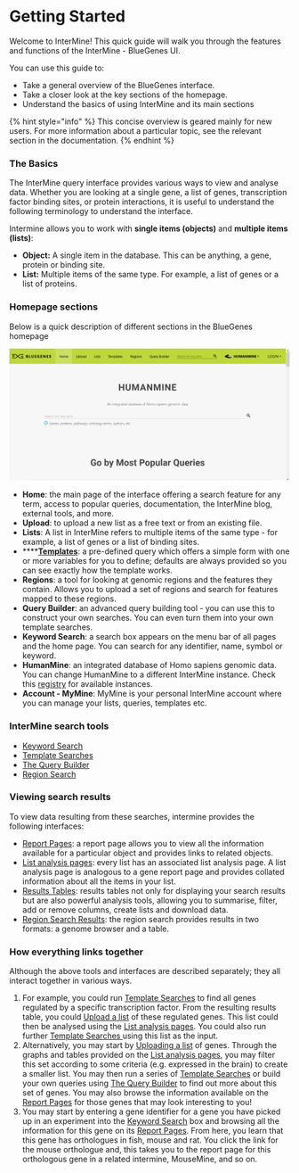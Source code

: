 # Getting Started

Welcome to InterMine! This quick guide will walk you through the features and functions of the InterMine - BlueGenes UI. 

You can use this guide to:

* Take a general overview of the BlueGenes interface.
* Take a closer look at the key sections of the homepage.
* Understand the basics of using InterMine and its main sections 

{% hint style="info" %}
This concise overview is geared mainly for new users. For more information about a particular topic, see the relevant section in the documentation. 
{% endhint %}

### The Basics

The InterMine query interface provides various ways to view and analyse data. Whether you are looking at a single gene, a list of genes, transcription factor binding sites, or protein interactions, it is useful to understand the following terminology to understand the interface. 

Intermine allows you to work with **single items \(objects\)** and **multiple items \(lists\)**:

* **Object:** A single item in the database. This can be anything, a gene, protein or binding site.
* **List:** Multiple items of the same type. For example, a list of genes or a list of proteins.

### Homepage sections

Below is a quick description of different sections in the BlueGenes homepage

![The BlueGenes UI Homepage](../../.gitbook/assets/homepage.png)

* **Home**: the main page of the interface offering a search feature for any term, access to popular queries, documentation, the InterMine blog, external tools, and more.  
* **Upload**: to upload a new list as a free text or from an existing file. 
* **Lists**: A list in InterMine refers to multiple items of the same type - for example, a list of genes or a list of binding sites. 
* \*\*\*\*[**Templates**](keyword-search.md): a pre-defined query which offers a simple form with one or more variables for you to define; defaults are always provided so you can see exactly how the template works.
* **Regions**: a tool for looking at genomic regions and the features they contain. Allows you to upload a set of regions and search for features mapped to these regions.
* **Query Builder**: an advanced query building tool - you can use this to construct your own searches. You can even turn them into your own template searches.
* **Keyword Search**: a search box appears on the menu bar of all pages and the home page. You can search for any identifier, name, symbol or keyword.
* **HumanMine**: an integrated database of Homo sapiens genomic data. You can change HumanMine to a different InterMine instance. Check this [registry](http://registry.intermine.org/) for available instances.   
* **Account - MyMine**: MyMine is your personal InterMine account where you can manage your lists, queries, templates etc.  

### InterMine search tools

* [Keyword Search](https://flymine.readthedocs.io/en/latest/quick-search/Documentationquicksearch.html#quicksearch)
* [Template Searches](keyword-search.md)
* [The Query Builder](https://flymine.readthedocs.io/en/latest/query-builder/Documentationquerybuilder.html#querybuilder)
* [Region Search](https://flymine.readthedocs.io/en/latest/region-search/Documentationregionsearch.html#regionsearch)

### Viewing search results

To view data resulting from these searches, intermine provides the following interfaces:

* [Report Pages](https://flymine.readthedocs.io/en/latest/report-pages/Documentationreportpages.html#reportpages): a report page allows you to view all the information available for a particular object and provides links to related objects. 
* [List analysis pages](https://flymine.readthedocs.io/en/latest/lists/analysis/Documentationlistanalysispages.html#listanalysispage): every list has an associated list analysis page. A list analysis page is analogous to a gene report page and provides collated information about all the items in your list.
* [Results Tables](https://flymine.readthedocs.io/en/latest/results-tables/Documentationresultstables.html#resultstables): results tables not only for displaying your search results but are also powerful analysis tools, allowing you to summarise, filter, add or remove columns, create lists and download data.
* [Region Search Results](https://flymine.readthedocs.io/en/latest/region-search/Documentationregionsearch.html#regionsearchresults): the region search provides results in two formats: a genome browser and a table. 

### How everything links together

Although the above tools and interfaces are described separately; they all interact together in various ways. 

1. For example, you could run [Template Searches](keyword-search.md) to find all genes regulated by a specific transcription factor. From the resulting results table, you could [Upload a list](https://flymine.readthedocs.io/en/latest/lists/upload/Documentationlistupload.html#listupload) of these regulated genes. This list could then be analysed using the [List analysis pages](https://flymine.readthedocs.io/en/latest/lists/analysis/Documentationlistanalysispages.html#listanalysispage). You could also run further [Template Searches ](keyword-search.md)using this list as the input.
2. Alternatively, you may start by [Uploading a list](https://flymine.readthedocs.io/en/latest/lists/upload/Documentationlistupload.html#listupload) of genes. Through the graphs and tables provided on the [List analysis pages](https://flymine.readthedocs.io/en/latest/lists/analysis/Documentationlistanalysispages.html#listanalysispage), you may filter this set according to some criteria \(e.g. expressed in the brain\) to create a smaller list. You may then run a series of [Template Searches](keyword-search.md) or build your own queries using [The Query Builder](https://flymine.readthedocs.io/en/latest/query-builder/Documentationquerybuilder.html#querybuilder) to find out more about this set of genes. You may also browse the information available on the [Report Pages](https://flymine.readthedocs.io/en/latest/report-pages/Documentationreportpages.html#reportpages) for those genes that may look interesting to you!
3. You may start by entering a gene identifier for a gene you have picked up in an experiment into the [Keyword Search](https://flymine.readthedocs.io/en/latest/quick-search/Documentationquicksearch.html#quicksearch) box and browsing all the information for this gene on its [Report Pages](https://flymine.readthedocs.io/en/latest/report-pages/Documentationreportpages.html#reportpages). From here, you learn that this gene has orthologues in fish, mouse and rat. You click the link for the mouse orthologue and, this takes you to the report page for this orthologous gene in a related intermine, MouseMine, and so on.

